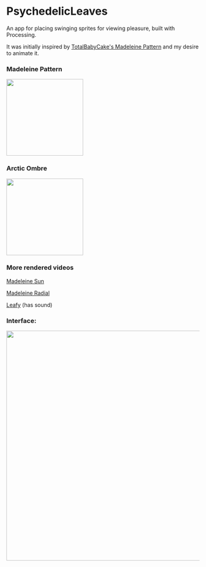 # PsychedelicLeaves
An app for placing swinging sprites for viewing pleasure, built with Processing.

It was initially inspired by [TotalBabyCake's Madeleine Pattern](https://society6.com/product/madeleine-pattern_print) and my desire to animate it.

### Madeleine Pattern

<a href="http://you-sif.com/demos/leaves_original_square.html"><img src="http://you-sif.com/demos/leaves_original.png" width="200"></a>


### Arctic Ombre

<a href="http://you-sif.com/demos/arctic_ombre_square.mp4"><img src="http://you-sif.com/demos/arctic_ombre_s.png" width="200"></a>


### More rendered videos

[Madeleine Sun](http://you-sif.com/demos/leaves_sun.html)

[Madeleine Radial](http://you-sif.com/demos/leaves_radial.html)

[Leafy](http://you-sif.com/demos/leafy.mp4) (has sound)


### Interface:

<img src="http://you-sif.com/demos/interface.png" width="600">
